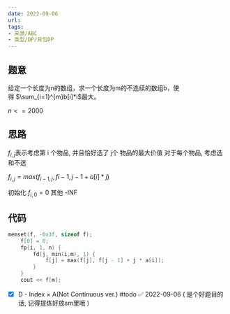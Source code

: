 ```yaml
---
date: 2022-09-06
url: 
tags: 
- 来源/ABC
- 类型/DP/背包DP
---
```



## 题意


给定一个长度为n的数组，求一个长度为m的不连续的数组b，使得 $\sum_{i=1}^{m}b[i]*i$最大。

$n <= 2000$
## 思路

$f_{i,j}$表示考虑第 i 个物品, 并且恰好选了 j个 物品的最大价值
对于每个物品, 考虑选和不选

$f_{i,j} = max(f_{i -1,j}, f{i -1,j - 1} + a[i] * j)$

初始化 $f_{i,0} = 0$ 其他 -INF


## 代码
```cpp
memset(f, -0x3f, sizeof f);
	f[0] = 0;	
	fp(i, 1, n) {
		fd(j, min(i,m), 1) {
			f[j] = max(f[j], f[j - 1] + j * a[i]);
		}
	}
	cout << f[m];
```

- [x] D - Index × A(Not Continuous ver.) #todo ✅ 2022-09-06
( 是个好题目的话, 记得提炼好放sm里哦 )